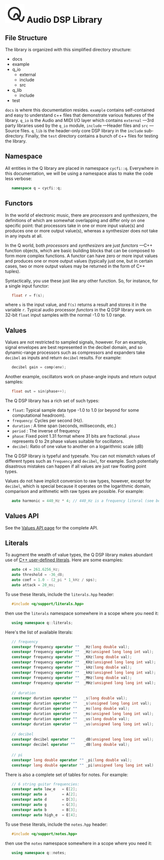 # ![Q-Logo](images/q-logo-small.png) Audio DSP Library

## File Structure

The library is organized with this simplified directory structure:

* docs
* example
* q_io
   * external
   * include
   * src
* q_lib
   * include
* test

`docs` is where this documentation resides. `example` contains self-contained
and easy to understand c++ files that demonstrate various features of the
library. `q_io` is the Audio and MIDI I/O layer which contains `external`
—3rd party libraries used by the `q_io` module, `include` —Header files and
`src` —Source files. `q_lib` is the header-only core DSP library in the
`include` sub-directory. Finally, the `test` directory contains a bunch of
c++ files for testing the library.

## Namespace

All entities in the Q library are placed in namespace `cycfi::q`. Everywhere
in this documentation, we will be using a namespace alias to make the code
less verbose:

```c++
   namespace q = cycfi::q;
```

## Functors

In the world of electronic music, there are *processors* and *synthesizers*,
the definitions of which are somewhat overlapping and differ only on one
specific point: that processors take in one or more input value(s) and
produces one or more output value(s), whereas a synthesizer does not take in
any inputs at all.

In the Q world, both *processors* and *synthesizers* are just *functors* —C++
function objects, which are basic building blocks that can be composed to
form more complex functions. A functor can have zero or more input values and
produces one or more output values (typically just one, but in certain cases,
two or more output values may be returned in the form of C++ tuples).

Syntactically, you use these just like any other function. So, for instance,
for a single input functor:

```c++
   float r = f(s);
```
where `s` is the input value, and `f(s)` returns a result and stores it in
the variable `r`. Typical audio processor *functors* in the Q DSP library
work on 32-bit `float` input samples with the normal -1.0 to 1.0 range.

## Values

Values are not restricted to sampled signals, however. For an example, signal
envelopes are best represented in the decibel domain, and so dynamic-range
processors such as compressors and expanders take `decibel` as inputs and
return `decibel` results. For example:

```c++
   decibel gain = comp(env);
```

Another example, oscillators work on phase-angle inputs and return output
samples:

```c++
   float out = sin(phase++);
```

The Q DSP library has a rich set of such types:

* `float`: Typical sample data type -1.0 to 1.0 (or beyond for some
  computational headroom).
* `frequency`: Cycles per second (Hz).
* `duration` : A time span (seconds, milliseconds, etc.)
* `period` : The inverse of frequency
* `phase`: Fixed point 1.31 format where 31 bits are fractional. `phase`
  represents 0 to 2π phase values suitable for oscillators.
* `decibel`: Ratio of one value to another on a logarithmic scale (dB)

The Q DSP library is typeful and typesafe. You can not mismatch values of
different types such as `frequency` and `decibel`, for example. Such
potentially disastrous mistakes can happen if all values are just raw
floating point types.

Values do not have implicit conversion to raw types, however, except for
`decibel`, which is special because it operates on the logarithmic domain,
comparison and arithmetic with raw types are possible. For example:

```c++
   auto harmonic = 440_Hz * 4; // 440_Hz is a frequency literal (see below)
```

## Values API

See the [Values API page](values.md) for the complete API.

## Literals

To augment the wealth of value types, the Q DSP library makes abundant use of
[C++ user-defined
literals](https://en.cppreference.com/w/cpp/language/user_literal). Here are
some examples:

```c++
   auto c4 = 261.6256_Hz;
   auto threshold = -36_dB;
   auto coef = 1.0 - (2_pi * 1_kHz / sps);
   auto attack = 20_ms;
```

To use these literals, include the `literals.hpp` header:

```c++
   #include <q/support/literals.hpp>
```

then use the `literals` namespace somewhere in a scope where you need it:

```c++
   using namespace q::literals;
```

Here's the list of available literals:

```c++
   // frequency
   constexpr frequency operator ""  _Hz(long double val);
   constexpr frequency operator ""  _Hz(unsigned long long int val);
   constexpr frequency operator ""  _KHz(long double val);
   constexpr frequency operator ""  _KHz(unsigned long long int val);
   constexpr frequency operator ""  _kHz(long double val);
   constexpr frequency operator ""  _kHz(unsigned long long int val);
   constexpr frequency operator ""  _MHz(long double val);
   constexpr frequency operator ""  _MHz(unsigned long long int val);

   // duration
   constexpr duration operator ""   _s(long double val);
   constexpr duration operator ""   _s(unsigned long long int val);
   constexpr duration operator ""   _ms(long double val);
   constexpr duration operator ""   _ms(unsigned long long int val);
   constexpr duration operator ""   _us(long double val);
   constexpr duration operator ""   _us(unsigned long long int val);

   // decibel
   constexpr decibel operator ""    _dB(unsigned long long int val);
   constexpr decibel operator ""    _dB(long double val);

   // pi
   constexpr long double operator "" _pi(long double val);
   constexpr long double operator "" _pi(unsigned long long int val)
```

There is also a complete set of tables for notes. For example:

```c++
   // 6 string guitar frequencies:
   constexpr auto low_e   = E[2];
   constexpr auto a       = A[2];
   constexpr auto d       = D[3];
   constexpr auto g       = G[3];
   constexpr auto b       = B[3];
   constexpr auto high_e  = E[4];
```

To use these literals, include the `notes.hpp` header:

```c++
   #include <q/support/notes.hpp>
```

then use the `notes` namespace somewhere in a scope where you need it:

```c++
   using namespace q::notes;
```

